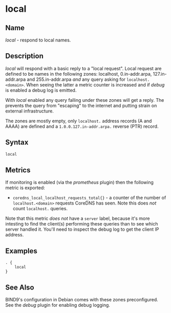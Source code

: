 # local

## Name

*local* - respond to local names.

## Description

*local* will respond with a basic reply to a "local request". Local request are defined to be
names in the following zones: localhost, 0.in-addr.arpa, 127.in-addr.arpa and 255.in-addr.arpa *and*
any query asking for `localhost.<domain>`. When seeing the latter a metric counter is increased and
if *debug* is enabled a debug log is emitted.

With *local* enabled any query falling under these zones will get a reply. The prevents the query
from "escaping" to the internet and putting strain on external infrastructure.

The zones are mostly empty, only `localhost.` address records (A and AAAA) are defined and a
`1.0.0.127.in-addr.arpa.` reverse (PTR) record.

## Syntax

~~~ txt
local
~~~

## Metrics

If monitoring is enabled (via the *prometheus* plugin) then the following metric is exported:

* `coredns_local_localhost_requests_total{}` - a counter of the number of `localhost.<domain>`
  requests CoreDNS has seen. Note this does *not* count `localhost.` queries.

Note that this metric *does not* have a `server` label, because it's more intesting to find the
client(s) performing these queries than to see which server handled it. You'll need to inspect the
debug log to get the client IP address.

## Examples

~~~ corefile
. {
    local
}
~~~

## See Also

BIND9's configuration in Debian comes with these zones preconfigured. See the *debug* plugin for
enabling debug logging.
